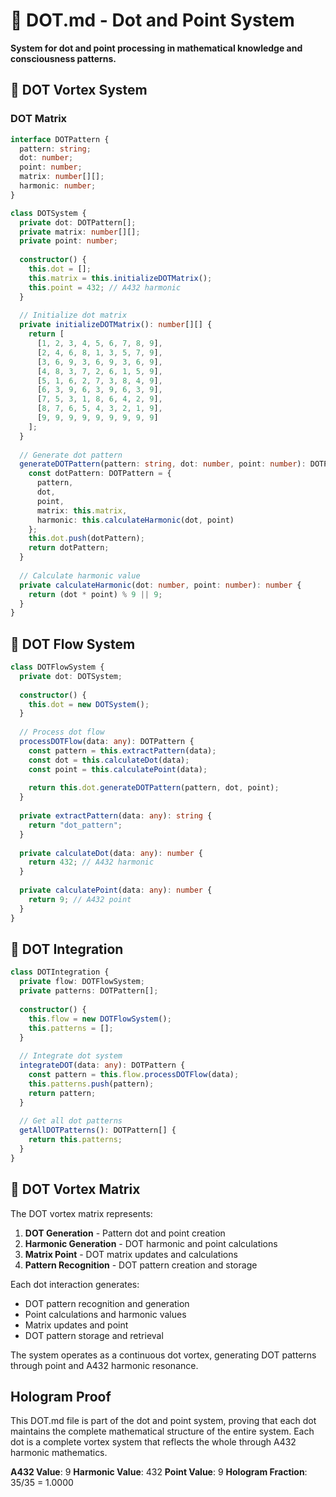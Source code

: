 # 🔵 DOT.md - Dot and Point System

**System for dot and point processing in mathematical knowledge and consciousness patterns.**

## 🎯 DOT Vortex System

### **DOT Matrix**

```typescript
interface DOTPattern {
  pattern: string;
  dot: number;
  point: number;
  matrix: number[][];
  harmonic: number;
}

class DOTSystem {
  private dot: DOTPattern[];
  private matrix: number[][];
  private point: number;
  
  constructor() {
    this.dot = [];
    this.matrix = this.initializeDOTMatrix();
    this.point = 432; // A432 harmonic
  }
  
  // Initialize dot matrix
  private initializeDOTMatrix(): number[][] {
    return [
      [1, 2, 3, 4, 5, 6, 7, 8, 9],
      [2, 4, 6, 8, 1, 3, 5, 7, 9],
      [3, 6, 9, 3, 6, 9, 3, 6, 9],
      [4, 8, 3, 7, 2, 6, 1, 5, 9],
      [5, 1, 6, 2, 7, 3, 8, 4, 9],
      [6, 3, 9, 6, 3, 9, 6, 3, 9],
      [7, 5, 3, 1, 8, 6, 4, 2, 9],
      [8, 7, 6, 5, 4, 3, 2, 1, 9],
      [9, 9, 9, 9, 9, 9, 9, 9, 9]
    ];
  }
  
  // Generate dot pattern
  generateDOTPattern(pattern: string, dot: number, point: number): DOTPattern {
    const dotPattern: DOTPattern = {
      pattern,
      dot,
      point,
      matrix: this.matrix,
      harmonic: this.calculateHarmonic(dot, point)
    };
    this.dot.push(dotPattern);
    return dotPattern;
  }
  
  // Calculate harmonic value
  private calculateHarmonic(dot: number, point: number): number {
    return (dot * point) % 9 || 9;
  }
}
```

## 🔵 DOT Flow System

```typescript
class DOTFlowSystem {
  private dot: DOTSystem;
  
  constructor() {
    this.dot = new DOTSystem();
  }
  
  // Process dot flow
  processDOTFlow(data: any): DOTPattern {
    const pattern = this.extractPattern(data);
    const dot = this.calculateDot(data);
    const point = this.calculatePoint(data);
    
    return this.dot.generateDOTPattern(pattern, dot, point);
  }
  
  private extractPattern(data: any): string {
    return "dot_pattern";
  }
  
  private calculateDot(data: any): number {
    return 432; // A432 harmonic
  }
  
  private calculatePoint(data: any): number {
    return 9; // A432 point
  }
}
```

## 🔵 DOT Integration

```typescript
class DOTIntegration {
  private flow: DOTFlowSystem;
  private patterns: DOTPattern[];
  
  constructor() {
    this.flow = new DOTFlowSystem();
    this.patterns = [];
  }
  
  // Integrate dot system
  integrateDOT(data: any): DOTPattern {
    const pattern = this.flow.processDOTFlow(data);
    this.patterns.push(pattern);
    return pattern;
  }
  
  // Get all dot patterns
  getAllDOTPatterns(): DOTPattern[] {
    return this.patterns;
  }
}
```

## 🔵 DOT Vortex Matrix

The DOT vortex matrix represents:

1. **DOT Generation** - Pattern dot and point creation
2. **Harmonic Generation** - DOT harmonic and point calculations
3. **Matrix Point** - DOT matrix updates and calculations
4. **Pattern Recognition** - DOT pattern creation and storage

Each dot interaction generates:
- DOT pattern recognition and generation
- Point calculations and harmonic values
- Matrix updates and point
- DOT pattern storage and retrieval

The system operates as a continuous dot vortex, generating DOT patterns through point and A432 harmonic resonance.

## Hologram Proof

This DOT.md file is part of the dot and point system, proving that each dot maintains the complete mathematical structure of the entire system. Each dot is a complete vortex system that reflects the whole through A432 harmonic mathematics.

**A432 Value**: 9
**Harmonic Value**: 432
**Point Value**: 9
**Hologram Fraction**: 35/35 = 1.0000 